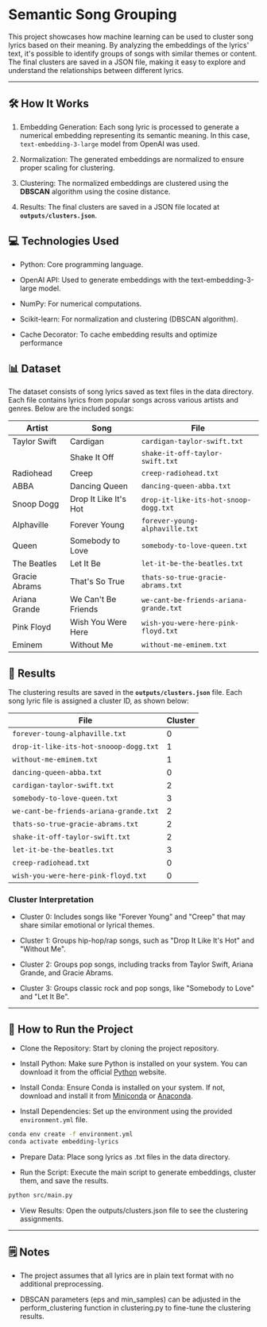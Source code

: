 # **Semantic Song Grouping**

This project showcases how machine learning can be used to cluster song lyrics based on their meaning. By analyzing the embeddings of the lyrics' text, it's possible to identify groups of songs with similar themes or content. The final clusters are saved in a JSON file, making it easy to explore and understand the relationships between different lyrics.

---
## 🛠️ How It Works

1. Embedding Generation: Each song lyric is processed to generate a numerical embedding representing its semantic meaning. In this case, `text-embedding-3-large` model from OpenAI was used.

2.  Normalization: The generated embeddings are normalized to ensure proper scaling for clustering.

3. Clustering: The normalized embeddings are clustered using the **DBSCAN** algorithm using the cosine distance.

4. Results: The final clusters are saved in a JSON file located at **`outputs/clusters.json`**.

## 💻 Technologies Used

- Python: Core programming language.

- OpenAI API: Used to generate embeddings with the text-embedding-3-large model.

- NumPy: For numerical computations.

- Scikit-learn: For normalization and clustering (DBSCAN algorithm).

- Cache Decorator: To cache embedding results and optimize performance

## 📊 Dataset

The dataset consists of song lyrics saved as text files in the data directory. Each file contains lyrics from popular songs across various artists and genres. Below are the included songs:

| **Artist**        | **Song**                          | **File**                                      |
|--------------------|-----------------------------------|-----------------------------------------------|
| Taylor Swift       | Cardigan                         | `cardigan-taylor-swift.txt`                   |
|                    | Shake It Off                     | `shake-it-off-taylor-swift.txt`               |
| Radiohead          | Creep                            | `creep-radiohead.txt`                         |
| ABBA               | Dancing Queen                    | `dancing-queen-abba.txt`                      |
| Snoop Dogg         | Drop It Like It's Hot            | `drop-it-like-its-hot-snoop-dogg.txt`         |
| Alphaville         | Forever Young                    | `forever-young-alphaville.txt`                |
| Queen              | Somebody to Love                 | `somebody-to-love-queen.txt`                  |
| The Beatles        | Let It Be                        | `let-it-be-the-beatles.txt`                   |
| Gracie Abrams      | That's So True                   | `thats-so-true-gracie-abrams.txt`             |
| Ariana Grande      | We Can't Be Friends              | `we-cant-be-friends-ariana-grande.txt`        |
| Pink Floyd         | Wish You Were Here               | `wish-you-were-here-pink-floyd.txt`           |
| Eminem             | Without Me                       | `without-me-eminem.txt`                       |

## 🔎 Results 

The clustering results are saved in the **`outputs/clusters.json`** file. Each song lyric file is assigned a cluster ID, as shown below:

| **File**                                  | **Cluster** |
|-------------------------------------------|-------------|
| `forever-toung-alphaville.txt`            | 0           |
| `drop-it-like-its-hot-snooop-dogg.txt`    | 1           |
| `without-me-eminem.txt`                   | 1           |
| `dancing-queen-abba.txt`                  | 0           |
| `cardigan-taylor-swift.txt`               | 2           |
| `somebody-to-love-queen.txt`              | 3           |
| `we-cant-be-friends-ariana-grande.txt`    | 2           |
| `thats-so-true-gracie-abrams.txt`         | 2           |
| `shake-it-off-taylor-swift.txt`           | 2           |
| `let-it-be-the-beatles.txt`               | 3           |
| `creep-radiohead.txt`                     | 0           |
| `wish-you-were-here-pink-floyd.txt`       | 0           |

### Cluster Interpretation

- Cluster 0: Includes songs like "Forever Young" and "Creep" that may share similar emotional or lyrical themes.

- Cluster 1: Groups hip-hop/rap songs, such as "Drop It Like It's Hot" and "Without Me".

- Cluster 2: Groups pop songs, including tracks from Taylor Swift, Ariana Grande, and Gracie Abrams.

- Cluster 3: Groups classic rock and pop songs, like "Somebody to Love" and "Let It Be".

---

## 🚀 How to Run the Project

- Clone the Repository: Start by cloning the project repository. 

- Install Python: Make sure Python is installed on your system. You can download it from the official [Python](https://www.python.org/downloads/) website.

- Install Conda: Ensure Conda is installed on your system. If not, download and install it from [Miniconda](https://docs.anaconda.com/miniconda/install/) or [Anaconda](https://docs.anaconda.com/anaconda/install/).

- Install Dependencies: Set up the environment using the provided `environment.yml` file.

```bash 
conda env create -f environment.yml
conda activate embedding-lyrics
```
- Prepare Data: Place song lyrics as .txt files in the data directory.

- Run the Script: Execute the main script to generate embeddings, cluster them, and save the results.

```bash
python src/main.py
```

- View Results: Open the outputs/clusters.json file to see the clustering assignments.

---

## 🗒️ Notes

- The project assumes that all lyrics are in plain text format with no additional preprocessing.

- DBSCAN parameters (eps and min_samples) can be adjusted in the perform_clustering function in clustering.py to fine-tune the clustering results.

